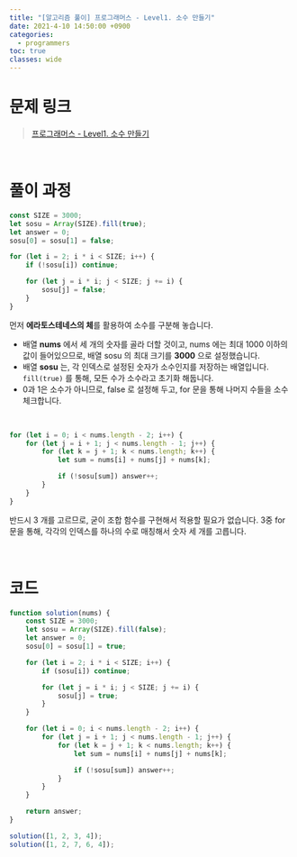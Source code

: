 ```yaml
---
title: "[알고리즘 풀이] 프로그래머스 - Level1. 소수 만들기"
date: 2021-4-10 14:50:00 +0900
categories:
  - programmers
toc: true
classes: wide
---
```


# 문제 링크

> [프로그래머스 - Level1. 소수 만들기](https://programmers.co.kr/learn/courses/30/lessons/12977)

<br>

# 풀이 과정

```jsx
const SIZE = 3000;
let sosu = Array(SIZE).fill(true);
let answer = 0;
sosu[0] = sosu[1] = false;

for (let i = 2; i * i < SIZE; i++) {
    if (!sosu[i]) continue;

    for (let j = i * i; j < SIZE; j += i) {
        sosu[j] = false;
    }
}
```

먼저 **에라토스테네스의 체**를 활용하여 소수를 구분해 놓습니다.

- 배열 **nums** 에서 세 개의 숫자를 골라 더할 것이고, nums 에는 최대 1000 이하의 값이 들어있으므로, 배열 sosu 의 최대 크기를 **3000** 으로 설정했습니다.
- 배열 **sosu** 는, 각 인덱스로 설정된 숫자가 소수인지를 저장하는 배열입니다. `fill(true)` 를 통해, 모든 수가 소수라고 초기화 해둡니다.
- 0과 1은 소수가 아니므로, false 로 설정해 두고, for 문을 통해 나머지 수들을 소수 체크합니다.

<br>

```jsx
for (let i = 0; i < nums.length - 2; i++) {
    for (let j = i + 1; j < nums.length - 1; j++) {
        for (let k = j + 1; k < nums.length; k++) {
            let sum = nums[i] + nums[j] + nums[k];

            if (!sosu[sum]) answer++;
        }
    }
}
```

반드시 3 개를 고르므로, 굳이 조합 함수를 구현해서 적용할 필요가 없습니다. 3중 for 문을 통해, 각각의 인덱스를 하나의 수로 매칭해서 숫자 세 개를 고릅니다.

<br>

# 코드

```jsx
function solution(nums) {
    const SIZE = 3000;
    let sosu = Array(SIZE).fill(false);
    let answer = 0;
    sosu[0] = sosu[1] = true;

    for (let i = 2; i * i < SIZE; i++) {
        if (sosu[i]) continue;

        for (let j = i * i; j < SIZE; j += i) {
            sosu[j] = true;
        }
    }

    for (let i = 0; i < nums.length - 2; i++) {
        for (let j = i + 1; j < nums.length - 1; j++) {
            for (let k = j + 1; k < nums.length; k++) {
                let sum = nums[i] + nums[j] + nums[k];

                if (!sosu[sum]) answer++;
            }
        }
    }

    return answer;
}

solution([1, 2, 3, 4]);
solution([1, 2, 7, 6, 4]);
```